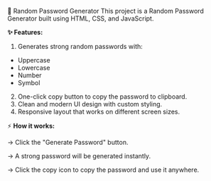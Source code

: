 🔐 Random Password Generator
This project is a Random Password Generator built using HTML, CSS, and JavaScript.

**✨ Features:**
1. Generates strong random passwords with:
* Uppercase
* Lowercase
* Number
* Symbol
2. One-click copy button to copy the password to clipboard.
3. Clean and modern UI design with custom styling.
4. Responsive layout that works on different screen sizes.
  
⚡ **How it works:**

-> Click the "Generate Password" button.

-> A strong password will be generated instantly.

-> Click the copy icon to copy the password and use it anywhere.
